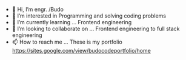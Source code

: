- 👋 Hi, I’m engr. /Budo
- 👀 I’m interested in Programming and solving coding problems 
- 🌱 I’m currently learning ... Frontend engineering
- 💞️ I’m looking to collaborate on ... Frontend engineering to full stack engineering 
- 📫 How to reach me ... These is my portfolio 
https://sites.google.com/view/budocodeportfolio/home

<!---
budo1234/budo1234 is a ✨ special ✨ repository because its `README.md` (this file) appears on your GitHub profile.
You can click the Preview link to take a look at your changes.
--->
